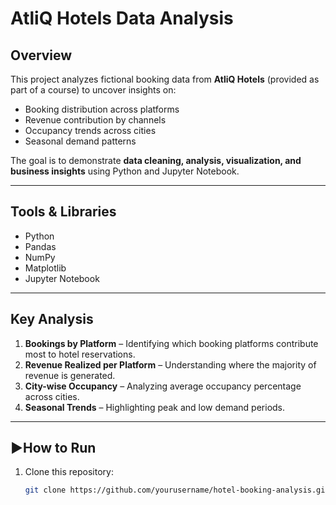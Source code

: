 # AtliQ Hotels Data Analysis

## Overview
This project analyzes fictional booking data from **AtliQ Hotels** (provided as part of a course) to uncover insights on:
- Booking distribution across platforms
- Revenue contribution by channels
- Occupancy trends across cities
- Seasonal demand patterns

The goal is to demonstrate **data cleaning, analysis, visualization, and business insights** using Python and Jupyter Notebook.

---

## Tools & Libraries
- Python  
- Pandas  
- NumPy  
- Matplotlib   
- Jupyter Notebook  

---

## Key Analysis
1. **Bookings by Platform** – Identifying which booking platforms contribute most to hotel reservations.  
2. **Revenue Realized per Platform** – Understanding where the majority of revenue is generated.  
3. **City-wise Occupancy** – Analyzing average occupancy percentage across cities.  
4. **Seasonal Trends** – Highlighting peak and low demand periods.  

---

## ▶How to Run
1. Clone this repository:  
   ```bash
   git clone https://github.com/yourusername/hotel-booking-analysis.git
